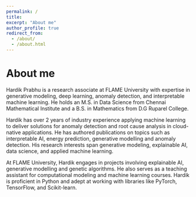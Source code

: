 ```yaml
---
permalink: /
title:
excerpt: "About me"
author_profile: true
redirect_from: 
  - /about/
  - /about.html
---
```


About me
======
Hardik Prabhu is a research associate at FLAME University with expertise in generative modeling, deep learning, anomaly detection, and interpretable machine learning. He holds an M.S. in Data Science from Chennai Mathematical Institute and a B.S. in Mathematics from D.G Ruparel College.

Hardik has over 2 years of industry experience applying machine learning to deliver solutions for anomaly detection and root cause analysis in cloud-native applications. He has authored publications on topics such as interpretable AI, energy prediction, generative modelling and anomaly detection. His research interests span generative modeling, explainable AI, data science, and applied machine learning.

At FLAME University, Hardik engages in projects involving explainable AI, generative modelling and genetic algorithms. He also serves as a teaching assistant for computational modeling and machine learning courses. Hardik is proficient in Python and adept at working with libraries like PyTorch, TensorFlow, and Scikit-learn.
